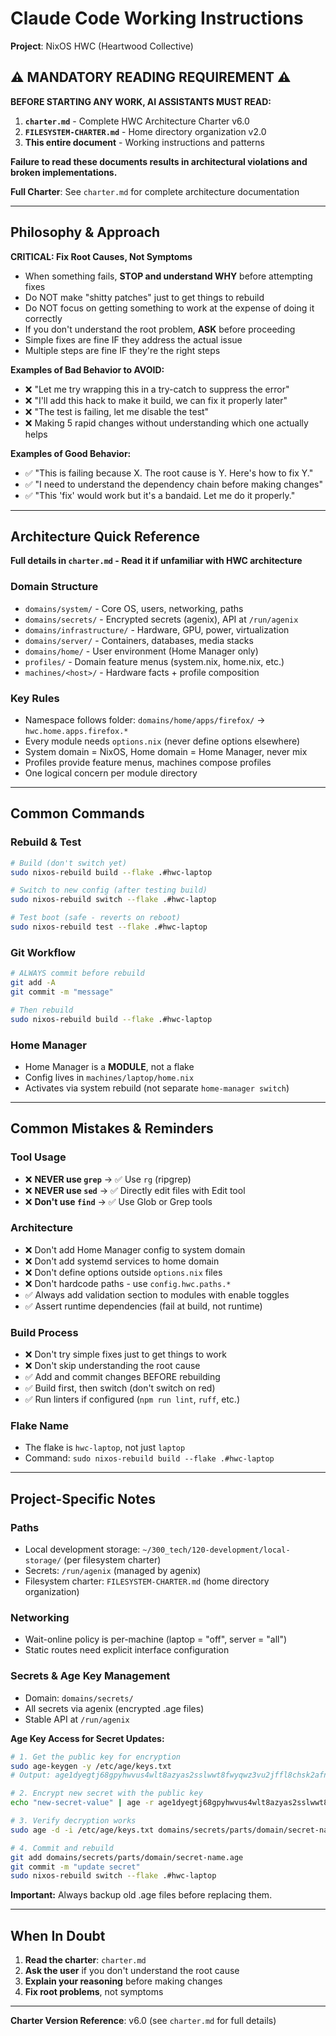 # Claude Code Working Instructions

**Project**: NixOS HWC (Heartwood Collective)

## ⚠️ MANDATORY READING REQUIREMENT ⚠️

**BEFORE STARTING ANY WORK, AI ASSISTANTS MUST READ:**
1. **`charter.md`** - Complete HWC Architecture Charter v6.0
2. **`FILESYSTEM-CHARTER.md`** - Home directory organization v2.0
3. **This entire document** - Working instructions and patterns

**Failure to read these documents results in architectural violations and broken implementations.**

**Full Charter**: See `charter.md` for complete architecture documentation

---

## Philosophy & Approach

**CRITICAL: Fix Root Causes, Not Symptoms**

- When something fails, **STOP and understand WHY** before attempting fixes
- Do NOT make "shitty patches" just to get things to rebuild
- Do NOT focus on getting something to work at the expense of doing it correctly
- If you don't understand the root problem, **ASK** before proceeding
- Simple fixes are fine IF they address the actual issue
- Multiple steps are fine IF they're the right steps

**Examples of Bad Behavior to AVOID:**
- ❌ "Let me try wrapping this in a try-catch to suppress the error"
- ❌ "I'll add this hack to make it build, we can fix it properly later"
- ❌ "The test is failing, let me disable the test"
- ❌ Making 5 rapid changes without understanding which one actually helps

**Examples of Good Behavior:**
- ✅ "This is failing because X. The root cause is Y. Here's how to fix Y."
- ✅ "I need to understand the dependency chain before making changes"
- ✅ "This 'fix' would work but it's a bandaid. Let me do it properly."

---

## Architecture Quick Reference

**Full details in `charter.md` - Read it if unfamiliar with HWC architecture**

### Domain Structure
- `domains/system/` - Core OS, users, networking, paths
- `domains/secrets/` - Encrypted secrets (agenix), API at `/run/agenix`
- `domains/infrastructure/` - Hardware, GPU, power, virtualization
- `domains/server/` - Containers, databases, media stacks
- `domains/home/` - User environment (Home Manager only)
- `profiles/` - Domain feature menus (system.nix, home.nix, etc.)
- `machines/<host>/` - Hardware facts + profile composition

### Key Rules
- Namespace follows folder: `domains/home/apps/firefox/` → `hwc.home.apps.firefox.*`
- Every module needs `options.nix` (never define options elsewhere)
- System domain = NixOS, Home domain = Home Manager, never mix
- Profiles provide feature menus, machines compose profiles
- One logical concern per module directory

---

## Common Commands

### Rebuild & Test
```bash
# Build (don't switch yet)
sudo nixos-rebuild build --flake .#hwc-laptop

# Switch to new config (after testing build)
sudo nixos-rebuild switch --flake .#hwc-laptop

# Test boot (safe - reverts on reboot)
sudo nixos-rebuild test --flake .#hwc-laptop
```

### Git Workflow
```bash
# ALWAYS commit before rebuild
git add -A
git commit -m "message"

# Then rebuild
sudo nixos-rebuild build --flake .#hwc-laptop
```

### Home Manager
- Home Manager is a **MODULE**, not a flake
- Config lives in `machines/laptop/home.nix`
- Activates via system rebuild (not separate `home-manager switch`)

---

## Common Mistakes & Reminders

### Tool Usage
- ❌ **NEVER use `grep`** → ✅ Use `rg` (ripgrep)
- ❌ **NEVER use `sed`** → ✅ Directly edit files with Edit tool
- ❌ **Don't use `find`** → ✅ Use Glob or Grep tools

### Architecture
- ❌ Don't add Home Manager config to system domain
- ❌ Don't add systemd services to home domain
- ❌ Don't define options outside `options.nix` files
- ❌ Don't hardcode paths - use `config.hwc.paths.*`
- ✅ Always add validation section to modules with enable toggles
- ✅ Assert runtime dependencies (fail at build, not runtime)

### Build Process
- ❌ Don't try simple fixes just to get things to work
- ❌ Don't skip understanding the root cause
- ✅ Add and commit changes BEFORE rebuilding
- ✅ Build first, then switch (don't switch on red)
- ✅ Run linters if configured (`npm run lint`, `ruff`, etc.)

### Flake Name
- The flake is `hwc-laptop`, not just `laptop`
- Command: `sudo nixos-rebuild build --flake .#hwc-laptop`

---

## Project-Specific Notes

### Paths
- Local development storage: `~/300_tech/120-development/local-storage/` (per filesystem charter)
- Secrets: `/run/agenix` (managed by agenix)
- Filesystem charter: `FILESYSTEM-CHARTER.md` (home directory organization)

### Networking
- Wait-online policy is per-machine (laptop = "off", server = "all")
- Static routes need explicit interface configuration

### Secrets & Age Key Management
- Domain: `domains/secrets/`
- All secrets via agenix (encrypted .age files)
- Stable API at `/run/agenix`

**Age Key Access for Secret Updates:**
```bash
# 1. Get the public key for encryption
sudo age-keygen -y /etc/age/keys.txt
# Output: age1dyegtj68gpyhwvus4wlt8azyas2sslwwt8fwyqwz3vu2jffl8chsk2afne

# 2. Encrypt new secret with the public key
echo "new-secret-value" | age -r age1dyegtj68gpyhwvus4wlt8azyas2sslwwt8fwyqwz3vu2jffl8chsk2afne > domains/secrets/parts/domain/secret-name.age

# 3. Verify decryption works
sudo age -d -i /etc/age/keys.txt domains/secrets/parts/domain/secret-name.age

# 4. Commit and rebuild
git add domains/secrets/parts/domain/secret-name.age
git commit -m "update secret"
sudo nixos-rebuild switch --flake .#hwc-laptop
```

**Important:** Always backup old .age files before replacing them.

---

## When In Doubt

1. **Read the charter**: `charter.md`
2. **Ask the user** if you don't understand the root cause
3. **Explain your reasoning** before making changes
4. **Fix root problems**, not symptoms

---

**Charter Version Reference**: v6.0 (see `charter.md` for full details)
